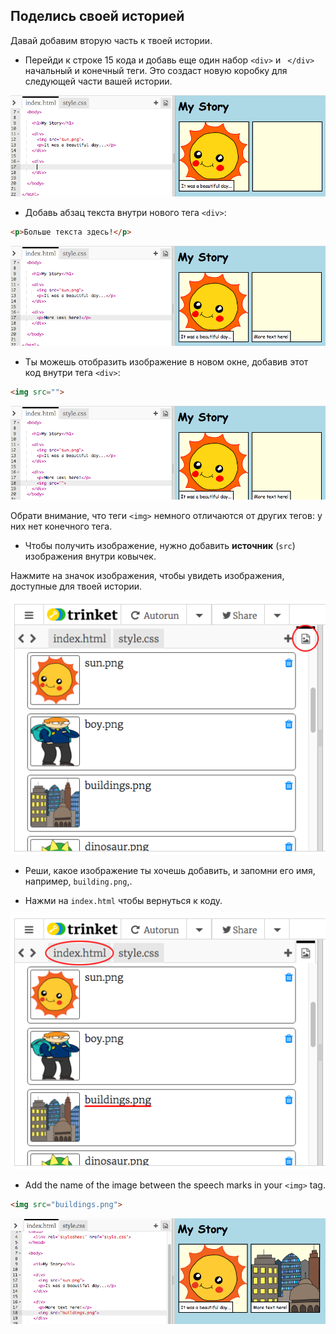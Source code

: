 ## Поделись своей историей

Давай добавим вторую часть к твоей истории.

+ Перейди к строке 15 кода и добавь еще один набор `<div>` и ` </div>` начальный и конечный теги. Это создаст новую коробку для следующей части вашей истории.

![screenshot](images/story-div.png)

+ Добавь абзац текста внутри нового тега `<div>`:

```html
<p>Больше текста здесь!</p>
```

![screenshot](images/story-paragraph.png)

+ Ты можешь отобразить изображение в новом окне, добавив этот код внутри тега `<div>`:

```html
<img src="">
```

![screenshot](images/story-img-tag.png)

Обрати внимание, что теги `<img>` немного отличаются от других тегов: у них нет конечного тега.

+ Чтобы получить изображение, нужно добавить **источник** (`src`) изображения внутри ковычек.

Нажмите на значок изображения, чтобы увидеть изображения, доступные для твоей истории.

![screenshot](images/story-see-images.png)

+ Реши, какое изображение ты хочешь добавить, и запомни его имя, например, ` building.png `,.

+ Нажми на `index.html` чтобы вернуться к коду.

![screenshot](images/story-image-name.png)

+ Add the name of the image between the speech marks in your `<img>` tag.

```html
<img src="buildings.png">
```

![screenshot](images/story-image-name-add.png)